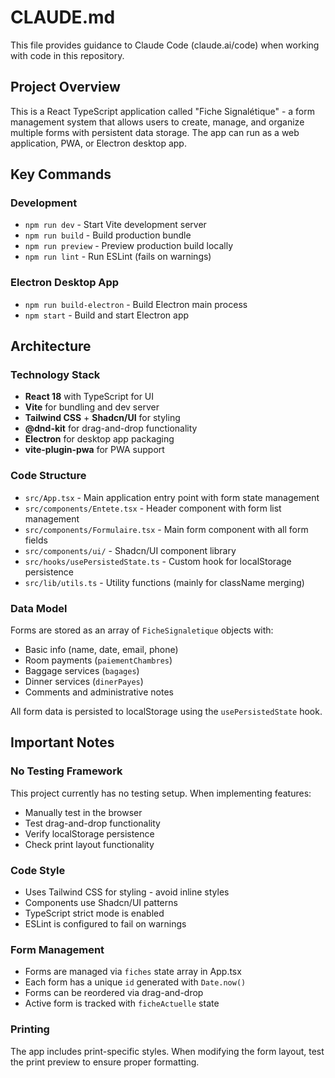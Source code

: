 # CLAUDE.md

This file provides guidance to Claude Code (claude.ai/code) when working with code in this repository.

## Project Overview

This is a React TypeScript application called "Fiche Signalétique" - a form management system that allows users to create, manage, and organize multiple forms with persistent data storage. The app can run as a web application, PWA, or Electron desktop app.

## Key Commands

### Development
- `npm run dev` - Start Vite development server
- `npm run build` - Build production bundle
- `npm run preview` - Preview production build locally
- `npm run lint` - Run ESLint (fails on warnings)

### Electron Desktop App
- `npm run build-electron` - Build Electron main process
- `npm start` - Build and start Electron app

## Architecture

### Technology Stack
- **React 18** with TypeScript for UI
- **Vite** for bundling and dev server
- **Tailwind CSS** + **Shadcn/UI** for styling
- **@dnd-kit** for drag-and-drop functionality
- **Electron** for desktop app packaging
- **vite-plugin-pwa** for PWA support

### Code Structure
- `src/App.tsx` - Main application entry point with form state management
- `src/components/Entete.tsx` - Header component with form list management
- `src/components/Formulaire.tsx` - Main form component with all form fields
- `src/components/ui/` - Shadcn/UI component library
- `src/hooks/usePersistedState.ts` - Custom hook for localStorage persistence
- `src/lib/utils.ts` - Utility functions (mainly for className merging)

### Data Model
Forms are stored as an array of `FicheSignaletique` objects with:
- Basic info (name, date, email, phone)
- Room payments (`paiementChambres`)
- Baggage services (`bagages`)
- Dinner services (`dinerPayes`)
- Comments and administrative notes

All form data is persisted to localStorage using the `usePersistedState` hook.

## Important Notes

### No Testing Framework
This project currently has no testing setup. When implementing features:
- Manually test in the browser
- Test drag-and-drop functionality
- Verify localStorage persistence
- Check print layout functionality

### Code Style
- Uses Tailwind CSS for styling - avoid inline styles
- Components use Shadcn/UI patterns
- TypeScript strict mode is enabled
- ESLint is configured to fail on warnings

### Form Management
- Forms are managed via `fiches` state array in App.tsx
- Each form has a unique `id` generated with `Date.now()`
- Forms can be reordered via drag-and-drop
- Active form is tracked with `ficheActuelle` state

### Printing
The app includes print-specific styles. When modifying the form layout, test the print preview to ensure proper formatting.